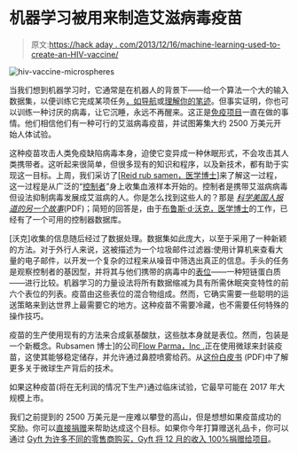 # 机器学习被用来制造艾滋病毒疫苗

> 原文:[https://hack aday . com/2013/12/16/machine-learning-used-to-create-an-HIV-vaccine/](https://hackaday.com/2013/12/16/machine-learning-used-to-create-an-hiv-vaccine/)

![hiv-vaccine-microspheres](../Images/db03c030bf9b3c5b16c2f33b46650c73.png)

当我们想到机器学习时，它通常是在机器人的背景下——给一个算法一个大的输入数据集，以便训练它完成某项任务[，如导航](http://hackaday.com/2012/01/03/nerual-networks-control-a-toy-car/)或[理解你的笔迹](http://hackaday.com/2012/05/03/machine-learning-lets-micro-decode-your-handwriting/)。但事实证明，你也可以训练一种讨厌的病毒，让它沉睡，永远不再醒来。这正是[免疫项目](http://www.immunityproject.org/)一直在做的事情。他们相信他们有一种可行的艾滋病毒疫苗，并试图筹集大约 2500 万美元开始人体试验。

这种疫苗攻击人类免疫缺陷病毒本身，迫使它变异成一种休眠形式，不会攻击其人类携带者。这听起来很简单，但很多现有的知识和程序，以及新技术，都有助于实现这一目标。上周，我们采访了[[Reid rub samen，医学博士](http://rubsamen.com/)]来了解这一过程，这一过程是从广泛的“[控制者](http://en.wikipedia.org/wiki/Long-term_nonprogressor)”身上收集血液样本开始的。控制者是携带艾滋病病毒但设法抑制病毒发展成艾滋病的人。你是怎么找到这些人的？那是 [*科学美国人报道的另一个故事*](http://rubsamen.com/images/Walker_2012-Scientific_American.pdf)(PDF)；简短的回答是，由于[布鲁斯·d·沃克，医学博士](http://ragoninstitute.org/portfolio-item/walker-lab/)的工作，已经有了一个可用的控制器数据库。

[沃克]收集的信息随后经过了数据处理。数据集如此庞大，以至于采用了一种新颖的方法。对于外行人来说，这被描述为一个垃圾邮件过滤器:使用计算机来查看大量的电子邮件，以开发一个复杂的过程来从噪音中筛选出真正的信息。手头的任务是观察控制者的基因型，并将其与他们携带的病毒中的[表位](http://en.wikipedia.org/wiki/Epitope)——一种短链蛋白质——进行比较。机器学习的力量设法将所有数据缩减为具有所需休眠突变特性的前六个表位的列表。疫苗由这些表位的混合物组成。然而，它确实需要一些聪明的运送策略来到达世界上最需要它的地方。这种疫苗不需要冷藏，也不需要任何特殊的操作技巧。

疫苗的生产使用现有的方法来合成氨基酸肽，这些肽本身就是表位。然而，包装是一个新概念。Rubsamen 博士]的公司[Flow Parma，Inc .](http://www.flowpharma.com)正在使用微球来封装疫苗，这使其能够稳定储存，并允许通过鼻腔喷雾给药。从[这份白皮书](http://hackaday.com/wp-content/uploads/2013/12/flow-focusing-sphere-manufacturing.pdf) (PDF)中了解更多关于微球生产背后的技术。

如果这种疫苗(将在无利润的情况下生产)通过临床试验，它最早可能在 2017 年大规模上市。

我们之前提到的 2500 万美元是一座难以攀登的高山，但是想想如果疫苗成功的奖励。你可以[直接捐赠](https://rally.org/immunityproject)来帮助达成这个目标。如果你今年打算赠送礼品卡，你可以通过 [Gyft 为许多不同的零售商购买，Gyft 将 12 月的收入 100%捐赠给项目](http://www.gyft.com/immunity-project/)。